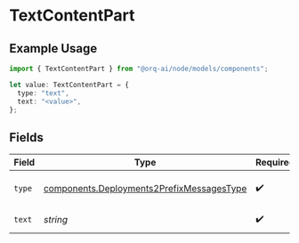 # TextContentPart

## Example Usage

```typescript
import { TextContentPart } from "@orq-ai/node/models/components";

let value: TextContentPart = {
  type: "text",
  text: "<value>",
};
```

## Fields

| Field                                                                                                  | Type                                                                                                   | Required                                                                                               | Description                                                                                            |
| ------------------------------------------------------------------------------------------------------ | ------------------------------------------------------------------------------------------------------ | ------------------------------------------------------------------------------------------------------ | ------------------------------------------------------------------------------------------------------ |
| `type`                                                                                                 | [components.Deployments2PrefixMessagesType](../../models/components/deployments2prefixmessagestype.md) | :heavy_check_mark:                                                                                     | The type of the content part.                                                                          |
| `text`                                                                                                 | *string*                                                                                               | :heavy_check_mark:                                                                                     | The text content.                                                                                      |